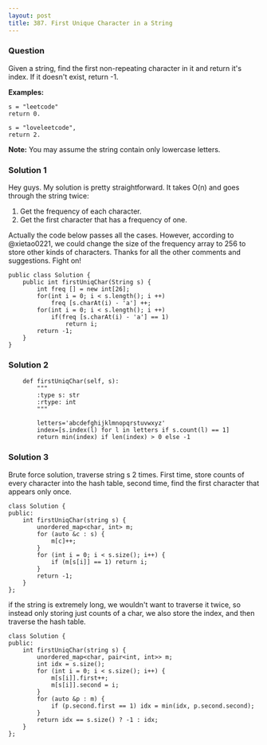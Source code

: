 ```yaml
---
layout: post
title: 387. First Unique Character in a String
---
```

### Question
Given a string, find the first non-repeating character in it and return it's
index. If it doesn't exist, return -1.

 **Examples:**

    
    
    s = "leetcode"
    return 0.
    
    s = "loveleetcode",
    return 2.
    

**Note:** You may assume the string contain only lowercase letters.

### Solution 1
Hey guys. My solution is pretty straightforward. It takes O(n) and goes
through the string twice:

  1. Get the frequency of each character.
  2. Get the first character that has a frequency of one.

Actually the code below passes all the cases. However, according to
@xietao0221, we could change the size of the frequency array to 256 to store
other kinds of characters. Thanks for all the other comments and suggestions.
Fight on!

    
    
    public class Solution {
        public int firstUniqChar(String s) {
            int freq [] = new int[26];
            for(int i = 0; i < s.length(); i ++)
                freq [s.charAt(i) - 'a'] ++;
            for(int i = 0; i < s.length(); i ++)
                if(freq [s.charAt(i) - 'a'] == 1)
                    return i;
            return -1;
        }
    }
    


### Solution 2
    
    
        def firstUniqChar(self, s):
            """
            :type s: str
            :rtype: int
            """
            
            letters='abcdefghijklmnopqrstuvwxyz'
            index=[s.index(l) for l in letters if s.count(l) == 1]
            return min(index) if len(index) > 0 else -1
    


### Solution 3
Brute force solution, traverse string s 2 times. First time, store counts of
every character into the hash table, second time, find the first character
that appears only once.

    
    
    class Solution {
    public:
        int firstUniqChar(string s) {
            unordered_map<char, int> m;
            for (auto &c : s) {
                m[c]++;
            }
            for (int i = 0; i < s.size(); i++) {
                if (m[s[i]] == 1) return i;
            }
            return -1;
        }
    };
    

if the string is extremely long, we wouldn't want to traverse it twice, so
instead only storing just counts of a char, we also store the index, and then
traverse the hash table.

    
    
    class Solution {
    public:
        int firstUniqChar(string s) {
            unordered_map<char, pair<int, int>> m;
            int idx = s.size();
            for (int i = 0; i < s.size(); i++) {
                m[s[i]].first++;
                m[s[i]].second = i;
            }
            for (auto &p : m) {
                if (p.second.first == 1) idx = min(idx, p.second.second);
            }
            return idx == s.size() ? -1 : idx;
        }
    };
    



